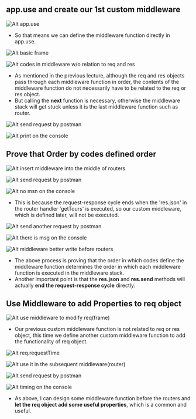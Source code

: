 ## **app.use and create our 1st custom middleware**

![Alt app.use](pic/bandicam%202022-10-16%2013-36-12-814.jpg)

- So that means we can define the middleware function directly in app.use.

![Alt basic frame](pic/bandicam%202022-10-16%2013-41-06-812.jpg)

![Alt codes in middleware w/o relation to req and res](pic/bandicam%202022-10-16%2013-42-33-221.jpg)

- As mentioned in the previous lecture, although the req and res objects pass through each middleware function in order, the contents of the middleware function do not necessarily have to be related to the req or res object.
- But calling the **next** function is necessary, otherwise the middleware stack will get stuck unless it is the last middleware function such as router.

![Alt send request by postman](pic/bandicam%202022-10-16%2013-43-25-679.jpg)

![Alt print on the console](pic/bandicam%202022-10-16%2013-44-47-337.jpg)

## **Prove that Order by codes defined order**

![Alt insert middleware into the middle of routers](pic/bandicam%202022-10-16%2013-47-14-136.jpg)

![Alt send request by postman](pic/bandicam%202022-10-16%2013-48-10-572.jpg)

![Alt no msn on the console](pic/bandicam%202022-10-16%2013-48-35-772.jpg)

- This is because the request-response cycle ends when the 'res.json' in the router handler 'getTours' is executed, so our custom middleware, which is defined later, will not be executed.

![Alt send another request by postman](pic/bandicam%202022-10-16%2013-49-06-792.jpg)

![Alt there is msg on the console](pic/bandicam%202022-10-16%2013-49-34-927.jpg)

![Alt middleware better write before routers](pic/bandicam%202022-10-16%2013-51-33-488.jpg)

- The above process is proving that the order in which codes define the middleware function determines the order in which each middleware function is executed in the middleware stack.
- Another important point is that the **res.json** and **res.send** methods will actually **end the request-response cycle** directly.

## **Use Middleware to add Properties to req object**

![Alt  use middleware to modify req(frame)](pic/bandicam%202022-10-16%2013-53-28-839.jpg)

- Our previous custom middleware function is not related to req or res object, this time we define another custom middleware function to add the functionality of req object.

![Alt req.requestTime](pic/bandicam%202022-10-16%2013-55-21-508.jpg)

![Alt use it in the subsequent middleware(router)](pic/bandicam%202022-10-16%2013-58-57-736.jpg)

![Alt send request by postman](pic/bandicam%202022-10-16%2013-59-51-267.jpg)

![Alt timing on the console](pic/bandicam%202022-10-16%2014-00-02-218.jpg)

- As above, I can design some middleware function before the routers and **let the req object add some useful properties**, which is a common and useful.
